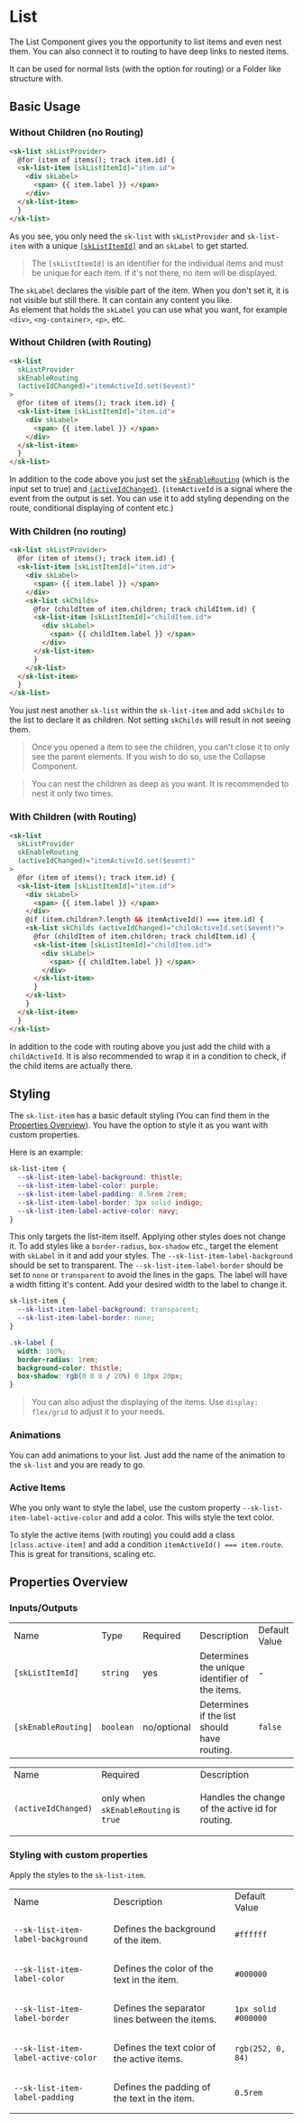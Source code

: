 # List

The List Component gives you the opportunity to list items and even nest them. You can also connect it to routing to have deep links to nested items.

It can be used for normal lists (with the option for routing) or a Folder like structure with.

## Basic Usage

### Without Children (no Routing)

```html
<sk-list skListProvider>
  @for (item of items(); track item.id) {
  <sk-list-item [skListItemId]="item.id">
    <div skLabel>
      <span> {{ item.label }} </span>
    </div>
  </sk-list-item>
  }
</sk-list>
```

As you see, you only need the `sk-list` with `skListProvider` and `sk-list-item` with a unique [`[skListItemId]`](#inputsoutputs) and an `skLabel` to get started.

> The `[skListItemId]` is an identifier for the individual items and must be unique for each item. If it's not there, no item will be displayed.

The `skLabel` declares the visible part of the item. When you don't set it, it is not visible but still there. It can contain any content you like. <br>
As element that holds the `skLabel` you can use what you want, for example `<div>`, `<ng-container>`, `<p>`, etc.

### Without Children (with Routing)

```html
<sk-list
  skListProvider
  skEnableRouting
  (activeIdChanged)="itemActiveId.set($event)"
>
  @for (item of items(); track item.id) {
  <sk-list-item [skListItemId]="item.id">
    <div skLabel>
      <span> {{ item.label }} </span>
    </div>
  </sk-list-item>
  }
</sk-list>
```

In addition to the code above you just set the [`skEnableRouting`](#inputsoutputs) (which is the input set to true) and [`(activeIdChanged)`](#inputsoutputs).
(`itemActiveId` is a signal where the event from the output is set. You can use it to add styling depending on the route, conditional displaying of content etc.)

### With Children (no routing)

```html
<sk-list skListProvider>
  @for (item of items(); track item.id) {
  <sk-list-item [skListItemId]="item.id">
    <div skLabel>
      <span> {{ item.label }} </span>
    </div>
    <sk-list skChilds>
      @for (childItem of item.children; track childItem.id) {
      <sk-list-item [skListItemId]="childItem.id">
        <div skLabel>
          <span> {{ childItem.label }} </span>
        </div>
      </sk-list-item>
      }
    </sk-list>
  </sk-list-item>
  }
</sk-list>
```

You just nest another `sk-list` within the `sk-list-item` and add `skChilds` to the list to declare it as children.
Not setting `skChilds` will result in not seeing them.

> Once you opened a item to see the children, you can't close it to only see the parent elements. If you wish to do so, use the Collapse Component.

> You can nest the children as deep as you want. It is recommended to nest it only two times.

### With Children (with Routing)

```html
<sk-list
  skListProvider
  skEnableRouting
  (activeIdChanged)="itemActiveId.set($event)"
>
  @for (item of items(); track item.id) {
  <sk-list-item [skListItemId]="item.id">
    <div skLabel>
      <span> {{ item.label }} </span>
    </div>
    @if (item.children?.length && itemActiveId() === item.id) {
    <sk-list skChilds (activeIdChanged)="childActiveId.set($event)">
      @for (childItem of item.children; track childItem.id) {
      <sk-list-item [skListItemId]="childItem.id">
        <div skLabel>
          <span> {{ childItem.label }} </span>
        </div>
      </sk-list-item>
      }
    </sk-list>
    }
  </sk-list-item>
  }
</sk-list>
```

In addition to the code with routing above you just add the child with a `childActiveId`. It is also recommended to wrap it in a condition to check, if the child items are actually there.

## Styling

The `sk-list-item` has a basic default styling (You can find them in the [Properties Overview](#styling-with-custom-properties)).
You have the option to style it as you want with custom properties.

Here is an example:

```css
sk-list-item {
  --sk-list-item-label-background: thistle;
  --sk-list-item-label-color: purple;
  --sk-list-item-label-padding: 0.5rem 2rem;
  --sk-list-item-label-border: 3px solid indigo;
  --sk-list-item-label-active-color: navy;
}
```

This only targets the list-item itself. Applying other styles does not change it.
To add styles like a `border-radius`, `box-shadow` etc., target the element with `skLabel` in it and add your styles.
The `--sk-list-item-label-background` should be set to transparent. The `--sk-list-item-label-border` should be set to `none` or `transparent` to avoid the lines in the gaps.
The label will have a width fitting it's content. Add your desired width to the label to change it.

```css
sk-list-item {
  --sk-list-item-label-background: transparent;
  --sk-list-item-label-border: none;
}

.sk-label {
  width: 100%;
  border-radius: 1rem;
  background-color: thistle;
  box-shadow: rgb(0 0 0 / 20%) 0 10px 20px;
}
```

> You can also adjust the displaying of the items. Use `display: flex/grid` to adjust it to your needs.

### Animations

You can add animations to your list. Just add the name of the animation to the `sk-list` and you are ready to go.

### Active Items

Whe you only want to style the label, use the custom property `--sk-list-item-label-active-color` and add a color. This wills style the text color.

To style the active items (with routing) you could add a class `[class.active-item]` and add a condition `itemActiveId() === item.route`. This is great for transitions, scaling etc.

## Properties Overview

### Inputs/Outputs

<table>
<tr>
<td> Name </td> <td> Type </td> <td> Required </td> <td> Description </td> <td> Default Value </td>
</tr>
<tr>
<td>

`[skListItemId]`

</td>
<td>

`string`

</td>
<td> yes </td>
<td> Determines the unique identifier of the items. </td>
<td>
-
</td>
</tr>
<tr>
<td>

`[skEnableRouting]`

</td>
<td>

`boolean`

</td>
<td> no/optional </td>
<td> Determines if the list should have routing. </td>
<td>

`false`

</td>
</tr>
</table>

<table>
<tr>
<td> Name </td> <td> Required </td> <td> Description </td>
</tr>
<tr>
<td>

`(activeIdChanged)`

</td>
<td>

only when `skEnableRouting` is `true`

</td>
<td> Handles the change of the active id for routing. </td>
</tr>
</table>

### Styling with custom properties

Apply the styles to the `sk-list-item`.

<table>
<tr>
<td> Name </td> <td> Description </td> <td> Default Value </td>
</tr>
<tr>
<td>

`--sk-list-item-label-background`

</td>
<td> Defines the background of the item. </td>
<td>

`#ffffff`

</td>
</tr>
<tr>
<td>

`--sk-list-item-label-color`

</td>
<td> Defines the color of the text in the item. </td>
<td>

`#000000`

</td>
</tr>
<tr>
<td>

`--sk-list-item-label-border`

</td>
<td> Defines the separator lines between the items. </td>
<td>

`1px solid #000000`

</td>
</tr>
<tr>
<td>

`--sk-list-item-label-active-color`

</td>
<td> Defines the text color of the active items. </td>
<td>

`rgb(252, 0, 84)`

</td>
</tr>
<tr>
<td>

`--sk-list-item-label-padding`

</td>
<td> Defines the padding of the text in the item. </td>
<td>

`0.5rem`

</td>
</tr>
</table>
